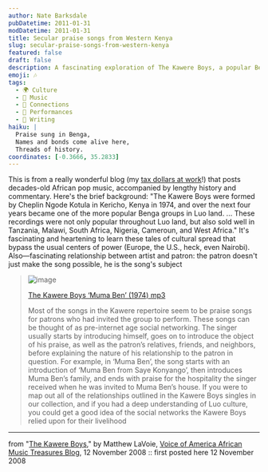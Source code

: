 ```yaml
---
author: Nate Barksdale
pubDatetime: 2011-01-31
modDatetime: 2011-01-31
title: Secular praise songs from Western Kenya
slug: secular-praise-songs-from-western-kenya
featured: false
draft: false
description: A fascinating exploration of The Kawere Boys, a popular Benga group from Kenya, showcasing the interwoven relationships between artist and patron through music in Luo culture.
emoji: 🎶
tags:
  - 🌍 Culture
  - 🎵 Music
  - 🤝 Connections
  - 🎤 Performances
  - 📝 Writing
haiku: |
  Praise sung in Benga,  
  Names and bonds come alive here,  
  Threads of history.
coordinates: [-0.3666, 35.2833]
---
```


This is from a really wonderful blog (my [tax dollars at work](http://web.archive.org/web/20091119141211/http://www.voanews.com/english/Africa/blog/)!) that posts decades-old African pop music, accompanied by lengthy history and commentary. Here's the brief background: "The Kawere Boys were formed by Cheplin Ngode Kotula in Kericho, Kenya in 1974, and over the next four years became one of the more popular Benga groups in Luo land. ... These recordings were not only popular throughout Luo land, but also sold well in Tanzania, Malawi, South Africa, Nigeria, Cameroun, and West Africa." It's fascinating and heartening to learn these tales of cultural spread that bypass the usual centers of power (Europe, the U.S., heck, even Nairobi). Also—fascinating relationship between artist and patron: the patron doesn't just make the song possible, he is the song's subject

> ![image](http://culture-making.com/media/pd_africanblog_kaweremuma.jpg)
>
> [The Kawere Boys ‘Muma Ben’ (1974) mp3](https://www.google.com/search?q=%22The%20Kawere%20Boys%20%E2%80%98Muma%20Ben%E2%80%99%20%281974%29%20mp3%22%20voanews.com)
>
> Most of the songs in the Kawere repertoire seem to be praise songs for patrons who had invited the group to perform. These songs can be thought of as pre-internet age social networking. The singer usually starts by introducing himself, goes on to introduce the object of his praise, as well as the patron’s relatives, friends, and neighbors, before explaining the nature of his relationship to the patron in question. For example, in ‘Muma Ben’, the song starts with an introduction of ‘Muma Ben from Saye Konyango’, then introduces Muma Ben’s family, and ends with praise for the hospitality the singer received when he was invited to Muma Ben’s house. If you were to map out all of the relationships outlined in the Kawere Boys singles in our collection, and if you had a deep understanding of Luo culture, you could get a good idea of the social networks the Kawere Boys relied upon for their livelihood

---

from "[The Kawere Boys](http://www.voanews.com/english/africa/blog/index.cfm?mode=entry&entry=9176649F-F9A9-411F-29F74F07F256F725)," by Matthew LaVoie, [Voice of America African Music Treasures Blog](http://www.voanews.com/english/africa/blog/index.cfm?mode=entry&entry=9176649F-F9A9-411F-29F74F07F256F725), 12 November 2008 :: first posted here 12 November 2008
